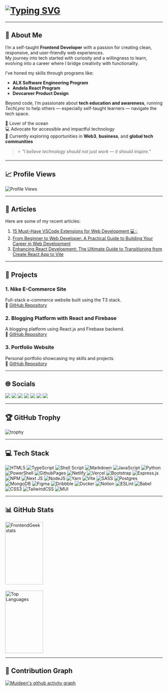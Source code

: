 # [![Typing SVG](https://readme-typing-svg.demolab.com?font=Fira+Code&size=25&pause=1000&color=49F78F&width=650&height=100&lines=%F0%9F%91%8B+Hi+there%2C+I%E2%80%99m+Olayeye+Muideen+Olamide)](https://git.io/typing-svg)

---

## 🚀 About Me

I’m a self-taught **Frontend Developer** with a passion for creating clean, responsive, and user-friendly web experiences.  
My journey into tech started with curiosity and a willingness to learn, evolving into a career where I bridge creativity with functionality.

I’ve honed my skills through programs like:  
- **ALX Software Engineering Program**  
- **Andela React Program**  
- **Devcareer Product Design**  

Beyond code, I’m passionate about **tech education and awareness**, running *TechLync* to help others — especially self-taught learners — navigate the tech space.

🌊 Lover of the ocean  
💻 Advocate for accessible and impactful technology  
📍 Currently exploring opportunities in **Web3**, **business**, and **global tech communities**  

> ⭐ *"I believe technology should not just work — it should inspire."*

---

## 📈 Profile Views
![Profile Views](https://komarev.com/ghpvc/?username=muideen7&label=Profile%20views&color=0e75b6&style=flat)

---

## 📝 Articles

Here are some of my recent articles:  

1. [15 Must-Have VSCode Extensions for Web Development 💻💡](https://medium.com/@Frontendgeek/15-must-have-vscode-extensions-for-web-development-9feb43978b1d)  
2. [From Beginner to Web Developer: A Practical Guide to Building Your Career in Web Development](https://medium.com/@Frontendgeek/from-beginner-to-web-developer-a-practical-guide-to-building-your-career-in-web-development-fb3cf90505bc)  
3. [Enhancing React Development: The Ultimate Guide to Transitioning from Create React App to Vite](https://medium.com/@Frontendgeek/enhancing-react-development-the-ultimate-guide-to-transitioning-from-create-react-app-to-vite-573013b5a885)  

---

## 💼 Projects

### 1. Nike E-Commerce Site
Full-stack e-commerce website built using the T3 stack.  
🔗 [GitHub Repository](https://github.com/muideen7/Nike)

### 2. Blogging Platform with React and Firebase
A blogging platform using React.js and Firebase backend.  
🔗 [GitHub Repository](https://github.com/muideen7/dojo-blog)

### 3. Portfolio Website
Personal portfolio showcasing my skills and projects.  
🔗 [GitHub Repository](https://github.com/muideen7/Portfolio)

---

## 🌐 Socials

<a href="https://twitter.com/OlayeyeMuideen" target="_blank"><img src="https://img.shields.io/badge/Twitter-1DA1F2?style=for-the-badge&logo=twitter&logoColor=white"/></a>
<a href="https://linkedin.com/in/muideen7" target="_blank"><img src="https://img.shields.io/badge/LinkedIn-0A66C2?style=for-the-badge&logo=linkedin&logoColor=white"/></a>
<a href="mailto:olayeyeayomide2000@gmail.com" target="_blank"><img src="https://img.shields.io/badge/Gmail-D14836?style=for-the-badge&logo=gmail&logoColor=white"/></a>
<a href="https://github.com/muideen7" target="_blank"><img src="https://img.shields.io/badge/GitHub-181717?style=for-the-badge&logo=github&logoColor=white"/></a>
<a href="https://hashnode.com/@frontendgeek" target="_blank"><img src="https://img.shields.io/badge/Hashnode-2962FF?style=for-the-badge&logo=hashnode&logoColor=white"/></a>
<a href="https://instagram.com/frontendgeek_" target="_blank"><img src="https://img.shields.io/badge/Instagram-E4405F?style=for-the-badge&logo=instagram&logoColor=white"/></a>
<a href="https://medium.com/@frontendgeek" target="_blank"><img src="https://img.shields.io/badge/Medium-000000?style=for-the-badge&logo=medium&logoColor=white"/></a>

---

## 🏆 GitHub Trophy
![trophy](https://github-profile-trophy.vercel.app/?username=muideen7&theme=nord&row=1&column=7)

---

## 💻 Tech Stack

![HTML5](https://img.shields.io/badge/html5-%23E34F26.svg?style=for-the-badge&logo=html5&logoColor=white) 
![TypeScript](https://img.shields.io/badge/typescript-%23007ACC.svg?style=for-the-badge&logo=typescript&logoColor=white) 
![Shell Script](https://img.shields.io/badge/shell_script-%23121011.svg?style=for-the-badge&logo=gnu-bash&logoColor=white) 
![Markdown](https://img.shields.io/badge/markdown-%23000000.svg?style=for-the-badge&logo=markdown&logoColor=white) 
![JavaScript](https://img.shields.io/badge/javascript-%23323330.svg?style=for-the-badge&logo=javascript&logoColor=%23F7DF1E) 
![Python](https://img.shields.io/badge/python-3670A0?style=for-the-badge&logo=python&logoColor=ffdd54) 
![PowerShell](https://img.shields.io/badge/PowerShell-%235391FE.svg?style=for-the-badge&logo=powershell&logoColor=white) 
![GithubPages](https://img.shields.io/badge/github%20pages-121013?style=for-the-badge&logo=github&logoColor=white) 
![Netlify](https://img.shields.io/badge/netlify-%23000000.svg?style=for-the-badge&logo=netlify&logoColor=#00C7B7) 
![Vercel](https://img.shields.io/badge/vercel-%23000000.svg?style=for-the-badge&logo=vercel&logoColor=white) 
![Bootstrap](https://img.shields.io/badge/bootstrap-%238511FA.svg?style=for-the-badge&logo=bootstrap&logoColor=white) 
![Express.js](https://img.shields.io/badge/express.js-%23404d59.svg?style=for-the-badge&logo=express&logoColor=%2361DAFB) 
![NPM](https://img.shields.io/badge/NPM-%23CB3837.svg?style=for-the-badge&logo=npm&logoColor=white) 
![Next JS](https://img.shields.io/badge/Next-black?style=for-the-badge&logo=next.js&logoColor=white) 
![NodeJS](https://img.shields.io/badge/node.js-6DA55F?style=for-the-badge&logo=node.js&logoColor=white) 
![Yarn](https://img.shields.io/badge/yarn-%232C8EBB.svg?style=for-the-badge&logo=yarn&logoColor=white) 
![Vite](https://img.shields.io/badge/vite-%23646CFF.svg?style=for-the-badge&logo=vite&logoColor=white) 
![SASS](https://img.shields.io/badge/SASS-hotpink.svg?style=for-the-badge&logo=SASS&logoColor=white) 
![Postgres](https://img.shields.io/badge/postgres-%23316192.svg?style=for-the-badge&logo=postgresql&logoColor=white) 
![MongoDB](https://img.shields.io/badge/MongoDB-%234ea94b.svg?style=for-the-badge&logo=mongodb&logoColor=white) 
![Figma](https://img.shields.io/badge/figma-%23F24E1E.svg?style=for-the-badge&logo=figma&logoColor=white) 
![Dribbble](https://img.shields.io/badge/Dribbble-EA4C89?style=for-the-badge&logo=dribbble&logoColor=white) 
![Docker](https://img.shields.io/badge/docker-%230db7ed.svg?style=for-the-badge&logo=docker&logoColor=white) 
![Notion](https://img.shields.io/badge/Notion-%23000000.svg?style=for-the-badge&logo=notion&logoColor=white) 
![ESLint](https://img.shields.io/badge/ESLint-4B3263?style=for-the-badge&logo=eslint&logoColor=white) 
![Babel](https://img.shields.io/badge/Babel-F9DC3e?style=for-the-badge&logo=babel&logoColor=black) 
![CSS3](https://img.shields.io/badge/css3-%231572B6.svg?style=for-the-badge&logo=css3&logoColor=white) 
![TailwindCSS](https://img.shields.io/badge/tailwindcss-%2338B2AC.svg?style=for-the-badge&logo=tailwind-css&logoColor=white) 
![MUI](https://img.shields.io/badge/MUI-%230081CB.svg?style=for-the-badge&logo=mui&logoColor=white)

---

## 📊 GitHub Stats

<div style="display: flex; flex-wrap: wrap; gap: 20px;">
    <img src="https://github-readme-stats.vercel.app/api?username=muideen7&show_icons=true&theme=dark" alt="FrontendGeek stats" width="49%" height="200px">
    <img src="https://github-readme-stats.vercel.app/api/top-langs/?username=muideen7&layout=compact&theme=dark" alt="Top Languages" width="49%" height="200px">
</div>

---

## 📅 Contribution Graph

[![Muideen's github activity graph](https://github-readme-activity-graph.vercel.app/graph?username=Muideen7&theme=github)](https://github.com/ashutosh00710/github-readme-activity-graph)
